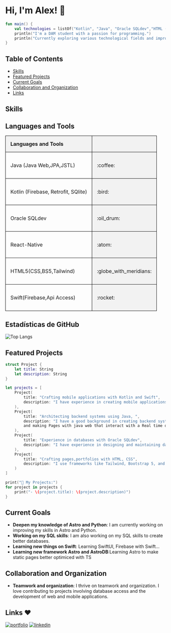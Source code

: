 # Hi, I'm Alex! 👋
``` Kotlin
fun main() {
    val technologies = listOf("Kotlin", "Java", "Oracle SQLdev","HTML (Tailwind,Bs5,CSS,Astro)","Swift","and more")
    println("I'm a DAM student with a passion for programming.")
    println("Currently exploring various technological fields and improving my skills in:${technologies.joinToString(", ")}")
}
```

## Table of Contents

- [Skills](#skills)
- [Featured Projects](#featured-projects)
- [Current Goals](#current-goals)
- [Collaboration and Organization](#collaboration-and-organization)
- [Links](#links)

## Skills

<style>
		table {
			border-collapse: collapse;
			width: 100%;
      rounded:50;
		}
		
		th, td {
			border: 1px solid black;
			padding: 15px;
			text-align: left;
		}
		
		th {
			background-color: #f2f2f2;
		}
		
		td:nth-child(even) {
			background-color: #f2f2f2;
		}
		
		td i {
			margin-left: 5px;
		}
		
		.emoji {
			font-size: 20px;
			vertical-align: middle;
		}
	</style>
</head>
<body>

<h2>Languages and Tools</h2>

<table style="width:100%">
  <tr>
    <th>Languages and Tools</th>
    <th></th>
  </tr>
  <tr>
    <td>Java (Java Web,JPA,JSTL)</td>
    <td><p>:coffee:</p></td>
  </tr>
  <tr>
    <td>Kotlin (Firebase, Retrofit, SQlite)</td>
    <td><p>:bird:</p></td>
  </tr>
  <tr>
    <td>Oracle SQLdev</td>
    <td><p>:oil_drum:</p></td>
  </tr>
  <tr>
    <td>React-Native</td>
    <td><p>:atom:</p></td>
  </tr>
  <tr>
    <td>HTML5(CSS,BS5,Tailwind)</td>
    <td><p>:globe_with_meridians:</p></td>
  </tr>
  <tr>
    <td>Swift(Firebase,Api Access)</td>
    <td><p>:rocket:</p></td>
  </tr>
</table>

</body>

## Estadísticas de GitHub 
![Top Langs](https://github-readme-stats.vercel.app/api/top-langs/?username=alesguga&layout=donut)
## Featured Projects

```Swift
struct Project {
    let title: String
    let description: String
}

let projects = [
    Project(
        title: "Crafting mobile applications with Kotlin and Swift",
        description: "I have experience in creating mobile applications in Android Studio and Xcode."
    ),
    Project(
        title: "Architecting backend systems using Java, ",
        description: "I have a good background in creating backend systems using Java,
        and making Pages with java web that interact with a Real time database"
    ),
    Project(
        title: "Experience in databases with Oracle SQLdev",
        description: "I have experience in designing and maintaining databases using Oracle SQLdev."
    ),
    Project(
        title: "Crafting pages,portfolios with HTML, CSS",
        description: "I use frameworks like Tailwind, Bootstrap 5, and currently learning Astro and AstroDB."
    )
]

print("🚀 My Projects:")
for project in projects {
    print("- \(project.title): \(project.description)")
}

```

## Current Goals

- **Deepen my knowledge of Astro and Python**: I am currently working on improving my skills in Astro and Python.
- **Working on my SQL skills**: I am also working on my SQL skills to create better databases.
- **Learning new things on Swift**: Learning SwiftUI, Firebase with Swift...
- **Learning new framework Astro and AstroDB**:Learning Astro to make static pages better optimiced with TS

## Collaboration and Organization

- **Teamwork and organization**: I thrive on teamwork and organization. I love contributing to projects involving database access and the development of web and mobile applications.

## Links ❤️

[![portfolio](https://img.shields.io/badge/my_portfolio-000?style=for-the-badge&logo=ko-fi&logoColor=white)](https://gutigut.com/)
[![linkedin](https://img.shields.io/badge/linkedin-0A66C2?style=for-the-badge&logo=linkedin&logoColor=white)](https://www.linkedin.com/in/alejandro-guti%C3%A9rrez-4b863b295/)
